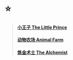 # ⭐️

> #### [小王子 The Little Prince](/pdf/2023/The_Little_Prince.pdf)
>
> #### [动物农场 Animal Farm](/pdf/2023/Animal_Farm.pdf)
> #### [炼金术士 The Alchemist](/pdf/2023/The_Alchemist.pdf)
